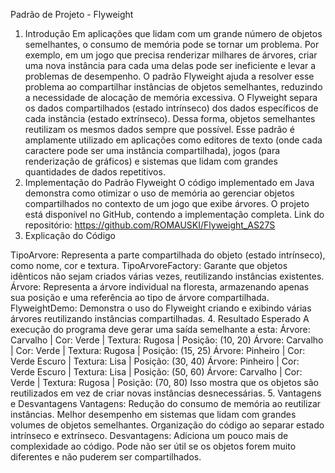 Padrão de Projeto - Flyweight
1. Introdução
Em aplicações que lidam com um grande número de objetos semelhantes, o consumo de memória pode se tornar um problema. Por exemplo, em um jogo que precisa renderizar milhares de árvores, criar uma nova instância para cada uma delas pode ser ineficiente e levar a problemas de desempenho. O padrão Flyweight ajuda a resolver esse problema ao compartilhar instâncias de objetos semelhantes, reduzindo a necessidade de alocação de memória excessiva.
O Flyweight separa os dados compartilhados (estado intrínseco) dos dados específicos de cada instância (estado extrínseco). Dessa forma, objetos semelhantes reutilizam os mesmos dados sempre que possível. Esse padrão é amplamente utilizado em aplicações como editores de texto (onde cada caractere pode ser uma instância compartilhada), jogos (para renderização de gráficos) e sistemas que lidam com grandes quantidades de dados repetitivos.
2. Implementação do Padrão Flyweight
O código implementado em Java demonstra como otimizar o uso de memória ao gerenciar objetos compartilhados no contexto de um jogo que exibe árvores. O projeto está disponível no GitHub, contendo a implementação completa.
Link do repositório: https://github.com/ROMAUSKI/Flyweight_AS27S
3. Explicação do Código



TipoArvore: Representa a parte compartilhada do objeto (estado intrínseco), como nome, cor e textura.
TipoArvoreFactory: Garante que objetos idênticos não sejam criados várias vezes, reutilizando instâncias existentes.
Árvore: Representa a árvore individual na floresta, armazenando apenas sua posição e uma referência ao tipo de árvore compartilhada.
FlyweightDemo: Demonstra o uso do Flyweight criando e exibindo várias árvores reutilizando instâncias compartilhadas.
4. Resultado Esperado
A execução do programa deve gerar uma saída semelhante a esta:
Árvore: Carvalho | Cor: Verde | Textura: Rugosa | Posição: (10, 20)
Árvore: Carvalho | Cor: Verde | Textura: Rugosa | Posição: (15, 25)
Árvore: Pinheiro | Cor: Verde Escuro | Textura: Lisa | Posição: (30, 40)
Árvore: Pinheiro | Cor: Verde Escuro | Textura: Lisa | Posição: (50, 60)
Árvore: Carvalho | Cor: Verde | Textura: Rugosa | Posição: (70, 80)
Isso mostra que os objetos são reutilizados em vez de criar novas instâncias desnecessárias.
5. Vantagens e Desvantagens
Vantagens:
Redução do consumo de memória ao reutilizar instâncias.
Melhor desempenho em sistemas que lidam com grandes volumes de objetos semelhantes.
Organização do código ao separar estado intrínseco e extrínseco.
Desvantagens:
Adiciona um pouco mais de complexidade ao código.
Pode não ser útil se os objetos forem muito diferentes e não puderem ser compartilhados.
